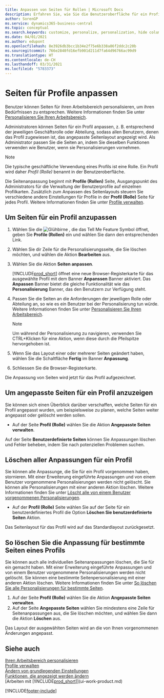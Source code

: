 ```yaml
---
title: Anpassen von Seiten für Rollen | Microsoft Docs
description: Erfahren Sie, wie Sie die Benutzeroberfläche für ein Profil (eine Rolle) anpassen, sodass allen Benutzern, die diese Rolle zugewiesen haben, ein benutzerdefinierter Arbeitsbereich angezeigt wird.
author: SorenGP
ms.service: dynamics365-business-central
ms.topic: conceptual
ms.search.keywords: customize, personalize, personalization, hide columns, remove fields, move fields
ms.date: 04/01/2021
ms.author: edupont
ms.openlocfilehash: 8e3926db3bcc1b34e2f75e6b338a86f2ddc2c20b
ms.sourcegitcommit: 766e2840fd16efb901d211d7fa64d96766ac99d9
ms.translationtype: HT
ms.contentlocale: de-CH
ms.lasthandoff: 03/31/2021
ms.locfileid: "5783373"
---
```

# <a name="customize-pages-for-profiles"></a>Seiten für Profile anpassen
Benutzer können Seiten für ihren Arbeitsbereich personalisieren, um ihren Bedürfnissen zu entsprechen. Weitere Informationen finden Sie unter [Personalisieren Sie Ihren Arbeitsbereich](ui-personalization-user.md).

Administratoren können Seiten für ein Profil anpassen, z. B. entsprechend der jeweiligen Geschäftsrolle oder Abteilung, sodass allen Benutzern, denen das Profil zugewiesen ist, das angepasste Seitenlayout angezeigt wird. Als Administrator passen Sie die Seiten an, indem Sie dieselben Funktionen verwenden wie Benutzer, wenn sie Personalisierungen vornehmen.

> [!NOTE]
> Die typische geschäftliche Verwendung eines Profils ist eine Rolle. Ein Profil wird daher *Profil (Rolle)* benannt in der Benutzeroberfläche.

Die Seitenanpassung beginnt mit **Profile (Rollen)** Seite, Ausgangspunkt des Administrators für die Verwaltung der Benutzerprofile auf einzelnen Profilkarten. Zusätzlich zum Anpassen des Seitenlayouts steuern Sie verschiedene andere Einstellungen für Profile in der **Profil (Rolle)** Seite für jedes Profil. Weitere Informationen finden Sie unter [Profile verwalten](admin-users-profiles-roles.md).

## <a name="to-customize-pages-for-a-profile"></a>Um Seiten für ein Profil anzupassen
1. Wählen Sie die ![Glühbirne , die das Tell Me Feature](media/ui-search/search_small.png "Tell Me-Funktion") Symbol öffnet, geben Sie **Profile (Rollen)** ein und wählen Sie dann den entsprechenden Link.
2. Wählen Sie dir Zeile für die Personalisierungsseite, die Sie löschen möchten, und wählen die Aktion **Bearbeiten** aus.
3. Wählen Sie die Aktion **Seiten anpassen**.

    [!INCLUDE[prod_short](includes/prod_short.md)] öffnet eine neue Browser-Registerkarte für das ausgewählte Profil mit dem Banner **Anpanssen** Banner aktiviert. Das **Anpassen** Banner bietet die gleiche Funktionalität wie das **Personalisierung** Banner, das den Benutzern zur Verfügung steht.

4. Passen Sie die Seiten an die Anforderungen der jeweiligen Rolle oder Abteilung an, so wie es ein Benutzer bei der Personalisierung tun würde. Weitere Informationen finden Sie unter [Personalisieren Sie Ihren Arbeitsbereich](ui-personalization-user.md).

    > [!NOTE]
    > Um während der Personalisierung zu navigieren, verwenden Sie CTRL+Klicken für eine Aktion, wenn diese durch die Pfeilspitze hervorgehoben ist.

5. Wenn Sie das Layout einer oder mehrerer Seiten geändert haben, wählen Sie die Schaltfläche **Fertig** im Banner **Anpassung**.
6. Schliessen Sie die Browser-Registerkarte.

Die Anpassung von Seiten wird jetzt für das Profil aufgezeichnet.

## <a name="to-view-all-customized-pages-for-a-profile"></a>Um angepasste Seiten für ein Profil anzuzeigen

Sie können sich einen Überblick darüber verschaffen, welche Seiten für ein Profil angepasst wurden, um beispielsweise zu planen, welche Seiten weiter angepasst oder gelöscht werden sollen.

- Auf der Seite **Profil (Rolle)** wählen Sie die Aktion **Angepasste Seiten verwalten**.

Auf der Seite **Benutzerdefinierte Seiten** können Sie Anpassungen löschen und Fehler beheben, indem Sie nach potenziellen Problemen suchen.  

## <a name="to-delete-all-customizations-for-a-profile"></a>Löschen aller Anpassungen für ein Profil
Sie können alle Anpassunge, die Sie für ein Profil vorgenommen haben, stornieren. Mit einer Erweiterung eingeführte Anpassungen und von einem Benutzer vorgenommene Personalisierungen werden nicht gelöscht. Sie können alle Personalisierungen mit einer anderen Aktion löschen. Weitere Informationen finden Sie unter [Löscht alle von einem Benutzer vorgenommenen Personalisierungen](admin-users-profiles-roles.md#to-delete-all-personalizations-made-by-a-user).

- Auf der **Profil (Rolle)** Seite wählen Sie auf der Seite für ein benutzerdefiniertes Profil die Option **Löschen Sie benutzerdefinierte Seiten** Aktion.

Das Seitenlayout für das Profil wird auf das Standardlayout zurückgesetzt.  

## <a name="to-delete-customization-for-specific-pages-for-a-profile"></a>So löschen Sie die Anpassung für bestimmte Seiten eines Profils
Sie können auch alle individuellen Seitenanpassungen löschen, die Sie für ein gemacht haben. Mit einer Erweiterung eingeführte Anpassungen und von einem Benutzer vorgenommene Personalisierungen werden nicht gelöscht. Sie können eine bestimmte Seitenpersonalisierung mit einer anderen Aktion löschen. Weitere Informationen finden Sie unter [So löschen Sie alle Personalisierungen für bestimmte Seiten](admin-users-profiles-roles.md#to-delete-personalizations-for-specific-pages).

1. Auf der Seite **Profil (Rolle)** wählen Sie die Aktion **Angepasste Seiten verwalten**.
2. Auf der Seite **Angepasste Seiten** wählen Sie mindestens eine Zeile für Seitenanpassungen aus, die Sie löschen möchten, und wählen Sie dann die Aktion **Löschen** aus.

Das Layout der ausgewählten Seiten wird an die von Ihnen vorgenommenen Änderungen angepasst.

## <a name="see-also"></a>Siehe auch

[Ihren Arbeitsbereich personalisieren](ui-personalization-user.md)  
[Profile verwalten](admin-users-profiles-roles.md)  
[Ändern von grundlegenden Einstellungen](ui-change-basic-settings.md)  
[Funktionen, die angezeigt werden ändern](ui-experiences.md)  
[Arbeiten mit [!INCLUDE[prod_short](includes/prod_short.md)]](ui-work-product.md)  


[!INCLUDE[footer-include](includes/footer-banner.md)]